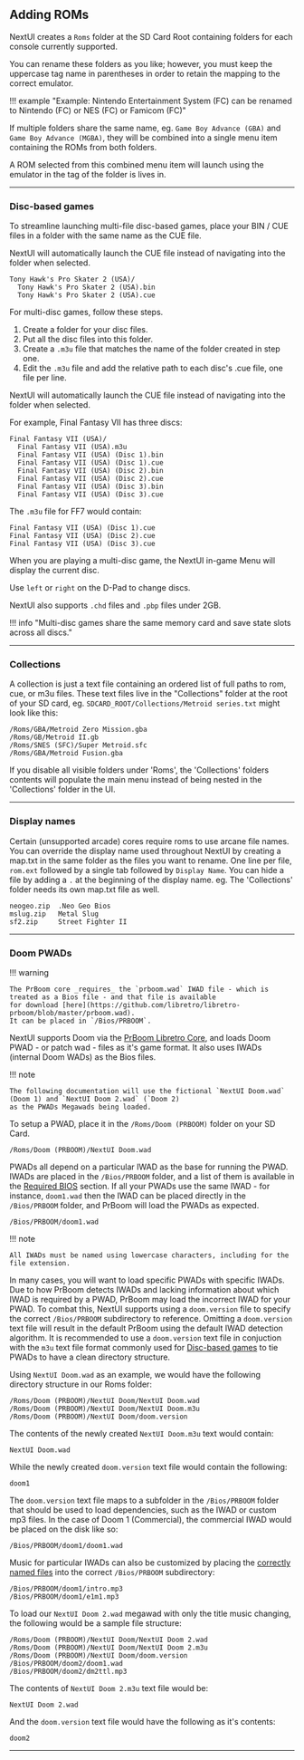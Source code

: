 ## Adding ROMs

NextUI creates a `Roms` folder at the SD Card Root containing folders for each console currently
supported.

You can rename these folders as you like; however, you must keep the uppercase tag name in parentheses in
order to retain the mapping to the correct emulator.

!!! example "Example: Nintendo Entertainment System (FC) can be renamed to Nintendo (FC) or NES (FC) or Famicom (FC)"

If multiple folders share the same name, eg. `Game Boy Advance (GBA)` and `Game Boy Advance (MGBA)`, they
will be combined into a single menu item containing the ROMs from both folders.

A ROM selected from this combined menu item will launch using the emulator in the tag of the folder is lives in.

---

### Disc-based games

To streamline launching multi-file disc-based games, place your BIN / CUE files in a folder
with the same name as the CUE file.

NextUI will automatically launch the CUE file instead of navigating into the folder when selected.

```
Tony Hawk's Pro Skater 2 (USA)/
  Tony Hawk's Pro Skater 2 (USA).bin
  Tony Hawk's Pro Skater 2 (USA).cue
```

For multi-disc games, follow these steps.

1. Create a folder for your disc files.
2. Put all the disc files into this folder.
3. Create a `.m3u` file that matches the name of the folder created in step one.
4. Edit the `.m3u` file and add the relative path to each disc's .cue file, one file per line.

NextUI will automatically launch the CUE file instead of navigating into the folder when selected.

For example, Final Fantasy VII has three discs:

```
Final Fantasy VII (USA)/
  Final Fantasy VII (USA).m3u
  Final Fantasy VII (USA) (Disc 1).bin
  Final Fantasy VII (USA) (Disc 1).cue
  Final Fantasy VII (USA) (Disc 2).bin
  Final Fantasy VII (USA) (Disc 2).cue
  Final Fantasy VII (USA) (Disc 3).bin
  Final Fantasy VII (USA) (Disc 3).cue
```

The `.m3u` file for FF7 would contain:

```
Final Fantasy VII (USA) (Disc 1).cue
Final Fantasy VII (USA) (Disc 2).cue
Final Fantasy VII (USA) (Disc 3).cue
```

When you are playing a multi-disc game, the NextUI in-game Menu will display the current disc.

Use `left` or `right` on the D-Pad to change discs.

NextUI also supports `.chd` files and `.pbp` files under 2GB.

!!! info "Multi-disc games share the same memory card and save state slots across all discs."

---

### Collections

A collection is just a text file containing an ordered list of full paths to rom, cue, or m3u files. These text files
live in the "Collections" folder at the root of your SD card, eg. `SDCARD_ROOT/Collections/Metroid series.txt` might
look like
this:

```
/Roms/GBA/Metroid Zero Mission.gba
/Roms/GB/Metroid II.gb
/Roms/SNES (SFC)/Super Metroid.sfc
/Roms/GBA/Metroid Fusion.gba
```

If you disable all visible folders under 'Roms', the 'Collections' folders contents will populate the main menu instead
of being nested in the 'Collections' folder in the UI.

---

### Display names

Certain (unsupported arcade) cores require roms to use arcane file names. You can override the display name used
throughout NextUI by creating a map.txt in the same folder as the files you want to rename. One line per file, `rom.ext`
followed by a single tab followed by `Display Name`. You can hide a file by adding a `.` at the beginning of the display
name. eg. The 'Collections' folder needs its own map.txt file as well.

```
neogeo.zip  .Neo Geo Bios
mslug.zip   Metal Slug
sf2.zip	    Street Fighter II
```

---

### Doom PWADs

!!! warning

    The PrBoom core _requires_ the `prboom.wad` IWAD file - which is treated as a Bios file - and that file is available
    for download [here](https://github.com/libretro/libretro-prboom/blob/master/prboom.wad).
    It can be placed in `/Bios/PRBOOM`.

NextUI supports Doom via the [PrBoom Libretro Core](https://docs.libretro.com/library/prboom/), and loads Doom PWAD - or
patch wad - files as it's game format. It also uses IWADs (internal Doom WADs) as the Bios files.

!!! note

    The following documentation will use the fictional `NextUI Doom.wad` (Doom 1) and `NextUI Doom 2.wad` (`Doom 2)
    as the PWADs Megawads being loaded.

To setup a PWAD, place it in the `/Roms/Doom (PRBOOM)` folder on your SD Card.

```
/Roms/Doom (PRBOOM)/NextUI Doom.wad
```

PWADs all depend on a particular IWAD as the base for running the PWAD. IWADs are placed in the `/Bios/PRBOOM` folder,
and a list of them is available in the [Required BIOS](#required-bios) section. If all your PWADs use the same IWAD - for instance,
`doom1.wad` then the IWAD can be placed directly in the `/Bios/PRBOOM` folder, and PrBoom will load the PWADs as expected.

```
/Bios/PRBOOM/doom1.wad
```

!!! note

    All IWADs must be named using lowercase characters, including for the file extension.

In many cases, you will want to load specific PWADs with specific IWADs. Due to how PrBoom detects IWADs and lacking
information about which IWAD is required by a PWAD, PrBoom may load the incorrect IWAD for your PWAD. To combat this,
NextUI supports using a `doom.version` file to specify the correct `/Bios/PRBOOM` subdirectory to reference. Omitting
a `doom.version` text file will result in the default PrBoom using the default IWAD detection algorithm. It is recommended
to use a `doom.version` text file in conjuction with the `m3u` text file format commonly used for [Disc-based games](#disc-based-games)
to tie PWADs to have a clean directory structure.

Using `NextUI Doom.wad` as an example, we would have the following directory structure in our Roms folder:

```
/Roms/Doom (PRBOOM)/NextUI Doom/NextUI Doom.wad
/Roms/Doom (PRBOOM)/NextUI Doom/NextUI Doom.m3u
/Roms/Doom (PRBOOM)/NextUI Doom/doom.version
```

The contents of the newly created `NextUI Doom.m3u` text would contain:

```
NextUI Doom.wad
```

While the newly created `doom.version` text file would contain the following:

```
doom1
```

The `doom.version` text file maps to a subfolder in the `/Bios/PRBOOM` folder that should be used to load dependencies, such as
the IWAD or custom mp3 files. In the case of Doom 1 (Commercial), the commercial IWAD would be placed on the disk like so:

```
/Bios/PRBOOM/doom1/doom1.wad
```

Music for particular IWADs can also be customized by placing the [correctly named files](https://docs.libretro.com/library/prboom/#music) into the correct `/Bios/PRBOOM` subdirectory:

```
/Bios/PRBOOM/doom1/intro.mp3
/Bios/PRBOOM/doom1/e1m1.mp3
```

To load our `NextUI Doom 2.wad` megawad with only the title music changing, the following would be a sample file structure:

```
/Roms/Doom (PRBOOM)/NextUI Doom/NextUI Doom 2.wad
/Roms/Doom (PRBOOM)/NextUI Doom/NextUI Doom 2.m3u
/Roms/Doom (PRBOOM)/NextUI Doom/doom.version
/Bios/PRBOOM/doom2/doom1.wad
/Bios/PRBOOM/doom2/dm2ttl.mp3
```

The contents of `NextUI Doom 2.m3u` text file would be:

```
NextUI Doom 2.wad
```

And the `doom.version` text file would have the following as it's contents:

```
doom2
```

---
